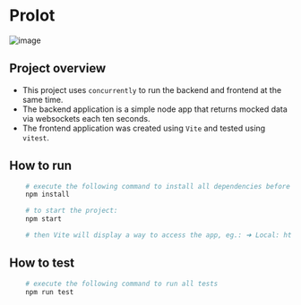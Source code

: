 # ProIot

![image](https://user-images.githubusercontent.com/57547336/203461896-d350eff8-4f54-4fe1-9aa9-142fc9d0d7c2.png)

## Project overview

- This project uses `concurrently` to run the backend and frontend at the same time.
- The backend application is a simple node app that returns mocked data via websockets each ten seconds.
- The frontend application was created using `Vite` and tested using `vitest`.

## How to run

``` bash
    # execute the following command to install all dependencies before running
    npm install

    # to start the project:
    npm start

    # then Vite will display a way to access the app, eg.: ➜ Local: http://127.0.0.1:5173/
```

## How to test
``` bash
    # execute the following command to run all tests
    npm run test

```
